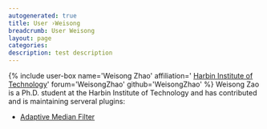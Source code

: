```yaml
---
autogenerated: true
title: User ›Weisong
breadcrumb: User Weisong
layout: page
categories: 
description: test description
---
```


{% include user-box name='Weisong Zhao' affiliation=' [Harbin Institute of Technology](http://ise.hit.edu.cn/)' forum='WeisongZhao' github='WeisongZhao' %} Weisong Zao is a Ph.D. student at the Harbin Institute of Technology and has contributed and is maintaining serveral plugins:

-   [Adaptive Median Filter](Adaptive_Median_Filter)
